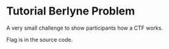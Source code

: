 Tutorial Berlyne Problem
========================

A very small challenge to show participants how a CTF works.

Flag is in the source code.
